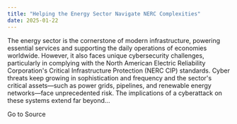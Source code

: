 ```yaml
---
title: "Helping the Energy Sector Navigate NERC Complexities"
date: 2025-01-22
---
```


The energy sector is the cornerstone of modern infrastructure, powering essential services and supporting the daily operations of economies worldwide. However, it also faces unique cybersecurity challenges, particularly in complying with the North American Electric Reliability Corporation's Critical Infrastructure Protection (NERC CIP) standards. Cyber threats keep growing in sophistication and frequency and the sector's critical assets—such as power grids, pipelines, and renewable energy networks—face unprecedented risk. The implications of a cyberattack on these systems extend far beyond...

Go to Source
